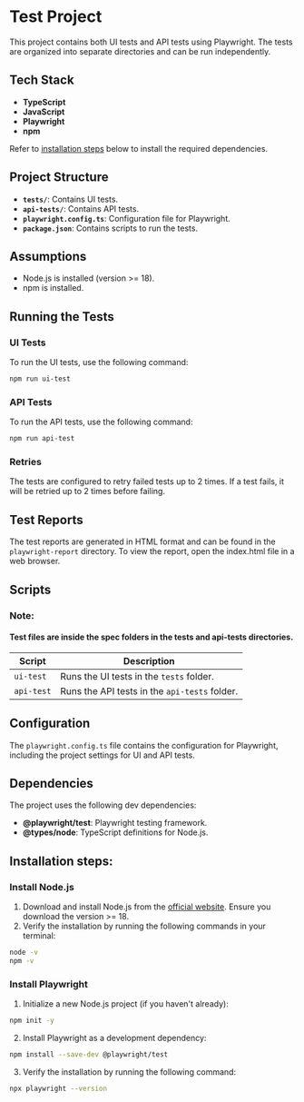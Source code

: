 # Test Project

This project contains both UI tests and API tests using Playwright. The tests are organized into separate directories and can be run independently.

## Tech Stack

- **TypeScript**
- **JavaScript**
- **Playwright**
- **npm**

Refer to [installation steps](#installation-steps) below to install the required dependencies.

## Project Structure

- **`tests/`**: Contains UI tests.
- **`api-tests/`**: Contains API tests.
- **`playwright.config.ts`**: Configuration file for Playwright.
- **`package.json`**: Contains scripts to run the tests.

## Assumptions

- Node.js is installed (version >= 18).
- npm is installed.

## Running the Tests

### UI Tests

To run the UI tests, use the following command:

```sh
npm run ui-test 
```

### API Tests

To run the API tests, use the following command:

```sh
npm run api-test 
```

### Retries

The tests are configured to retry failed tests up to 2 times. If a test fails, it will be retried up to 2 times before failing.

## Test Reports

The test reports are generated in HTML format and can be found in the `playwright-report` directory. To view the report, open the index.html file in a web browser.

## Scripts

### Note: 
#### Test files are inside the spec folders in the tests and api-tests directories.

| Script     | Description                              |
|------------|------------------------------------------|
| `ui-test`  | Runs the UI tests in the `tests` folder. |
| `api-test` | Runs the API tests in the `api-tests` folder. |

## Configuration

The `playwright.config.ts` file contains the configuration for Playwright, including the project settings for UI and API tests.

## Dependencies

The project uses the following dev dependencies:

- **@playwright/test**: Playwright testing framework.
- **@types/node**: TypeScript definitions for Node.js.



## Installation steps:

### Install Node.js

1. Download and install Node.js from the [official website](https://nodejs.org/). Ensure you download the version >= 18.
2. Verify the installation by running the following commands in your terminal:

```sh
node -v
npm -v
```

### Install Playwright

1. Initialize a new Node.js project (if you haven't already):

```sh
npm init -y
```

2. Install Playwright as a development dependency:

```sh
npm install --save-dev @playwright/test
```

3. Verify the installation by running the following command:

```sh
npx playwright --version
```